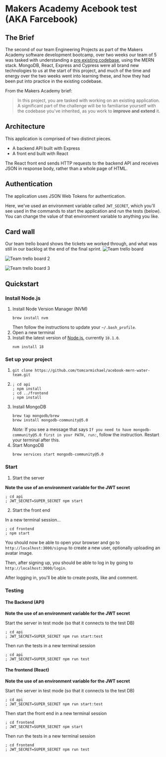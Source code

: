 # Makers Academy Acebook test (AKA Farcebook)

## The Brief

The second of our team Engineering Projects as part of the Makers Academy software development bootcamp, over two weeks our team of 5 was tasked with understanding a [pre existing codebase](https://github.com/makersacademy/acebook-mern-template), using the MERN stack. MongoDB, React, Express and Cypress were all brand new technologies to us at the start of this project, and much of the time and energy over the two weeks went into learning these, and how they had been put into practice in the existing codebase.

From the Makers Academy brief:

>In this project, you are tasked with working on an existing application. A significant part of the challenge will be to familiarise yourself with the codebase you've inherited, as you work to **improve and extend** it.

## Architecture

This application is comprised of two distinct pieces.

- A backend API built with Express
- A front end built with React

The React front end sends HTTP requests to the backend API and receives JSON in response body, rather than a whole page of HTML.

## Authentication

The application uses JSON Web Tokens for authentication.

Here, we've used an environment variable called `JWT_SECRET`, which you'll see used in the commands to start the application and run the tests (below). You can change the value of that environment variable to anything you like.

## Card wall

Our team trello board shows the tickets we worked through, and what was still in our backlog at the end of the final sprint.
![Team trello board](./tickets/trello-board-main.png)

![Team trello board 2](./tickets/trello-in-prod-2.png)

![Team trello board 3](./tickets/trello-in-prod-3.png)


## Quickstart

### Install Node.js

1. Install Node Version Manager (NVM)
   ```
   brew install nvm
   ```
   Then follow the instructions to update your `~/.bash_profile`.
2. Open a new terminal
3. Install the latest version of [Node.js](https://nodejs.org/en/), currently `18.1.0`.
   ```
   nvm install 18
   ```

### Set up your project

1. `git clone https://github.com/tomcarmichael/acebook-mern-water-team.git`
2. 
   ```
   ; cd api
   ; npm install
   ; cd ../frontend
   ; npm install
   ```
3. Install MongoDB
   ```
   brew tap mongodb/brew
   brew install mongodb-community@5.0
   ```
   *Note:* If you see a message that says `If you need to have mongodb-community@5.0 first in your PATH, run:`, follow the instruction. Restart your terminal after this.
4. Start MongoDB
   ```
   brew services start mongodb-community@5.0
   ```

### Start

1. Start the server

  **Note the use of an environment variable for the JWT secret**

   ```
   ; cd api
   ; JWT_SECRET=SUPER_SECRET npm start
   ```
2. Start the front end

  In a new terminal session...

  ```
  ; cd frontend
  ; npm start
  ```

You should now be able to open your browser and go to `http://localhost:3000/signup` to create a new user, optionally uploading an avatar image.

Then, after signing up, you should be able to log in by going to `http://localhost:3000/login`.

After logging in, you'll be able to create posts, like and comment.

### Testing

#### The Backend (API)

**Note the use of an environment variable for the JWT secret**

  Start the server in test mode (so that it connects to the test DB)

  ```
  ; cd api
  ; JWT_SECRET=SUPER_SECRET npm run start:test
  ```

  Then run the tests in a new terminal session

  ```
  ; cd api
  ; JWT_SECRET=SUPER_SECRET npm run test
  ```

#### The frontend (React)

**Note the use of an environment variable for the JWT secret**

  Start the server in test mode (so that it connects to the test DB)

  ```
  ; cd api
  ; JWT_SECRET=SUPER_SECRET npm run start:test
  ```

  Then start the front end in a new terminal session

  ```
  ; cd frontend
  ; JWT_SECRET=SUPER_SECRET npm start
  ```

  Then run the tests in a new terminal session

  ```
  ; cd frontend
  ; JWT_SECRET=SUPER_SECRET npm run test
  ```
